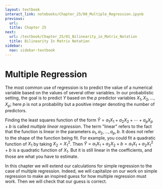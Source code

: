 ```yaml
---
layout: textbook
interact_link: notebooks/Chapter_25/00_Multiple_Regression.ipynb
previous:
  url: 
  title: Chapter 25
next:
  url: /textbook/Chapter_25/01_Bilinearity_in_Matrix_Notation
  title: Bilinearity In Matrix Notation
sidebar:
  nav: sidebar-textbook
---
```


# Multiple Regression #

The most common use of regression is to predict the value of a numerical variable based on the values of several other variables. In our probabilistic setting, the goal is to predict $Y$ based on the $p$ predictor variables $X_1, X_2, \ldots, X_p$; here $p$ is not a probability but a positive integer denoting the number of predictors. 

Finding the least squares function of the form $\hat{Y} = a_1X_1 + a_2X_2 + \cdots + a_pX_p + b$ is called *multiple linear regression*. The term "linear" refers to the fact that the function is linear in the parameters $a_1, a_2, \ldots, a_p, b$. It does not refer to the shape of the function being fit. For example, you could fit a quadratic function of $X_1$ by taking $X_2 = X_1^2$. Then $\hat{Y} = a_1X_1 + a_2X_2 + b = a_1X_1 + a_2X_1^2 + b$ is a quadratic function of $X_1$. But it is still linear in the coefficients, and those are what you have to estimate.

In this chapter we will extend our calculations for simple regression to the case of multiple regression. Indeed, we will capitalize on our work on simple regression to make an inspired guess for how multiple regression must work. Then we will check that our guess is correct.
